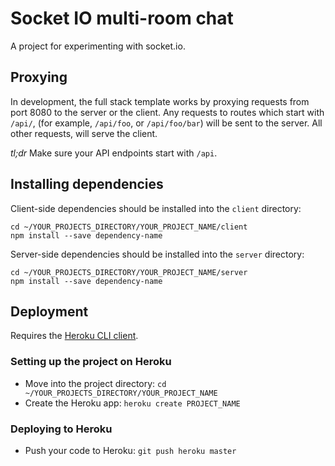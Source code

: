 # Socket IO multi-room chat 

A project for experimenting with socket.io. 

## Proxying

In development, the full stack template works by proxying requests from port 8080 to the server or the client.  Any requests to routes which start with `/api/`, (for example, `/api/foo`, or `/api/foo/bar`) will be sent to the server.  All other requests, will serve the client.

*tl;dr* Make sure your API endpoints start with `/api`.

## Installing dependencies

Client-side dependencies should be installed into the `client` directory:

```
cd ~/YOUR_PROJECTS_DIRECTORY/YOUR_PROJECT_NAME/client
npm install --save dependency-name
```

Server-side dependencies should be installed into the `server` directory:

```
cd ~/YOUR_PROJECTS_DIRECTORY/YOUR_PROJECT_NAME/server
npm install --save dependency-name
```

## Deployment

Requires the [Heroku CLI client](https://devcenter.heroku.com/articles/heroku-command-line).

### Setting up the project on Heroku

* Move into the project directory: `cd ~/YOUR_PROJECTS_DIRECTORY/YOUR_PROJECT_NAME`
* Create the Heroku app: `heroku create PROJECT_NAME`

### Deploying to Heroku

* Push your code to Heroku: `git push heroku master`


